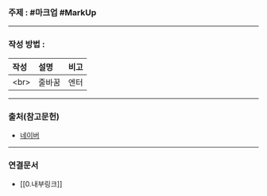 ### 주제 : #마크업 #MarkUp

___

### 작성 방법 : 

|작성|설명|비고|
|:--|:--|:--|
| \<br> | 줄바꿈 | 엔터

___

### 출처(참고문헌)

- [네이버](https://www.naver.com/)

___

### 연결문서

- [[0.내부링크]]

